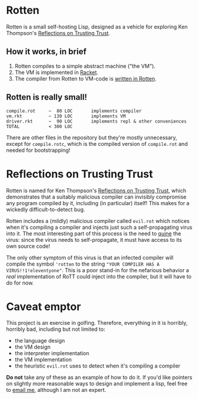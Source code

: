 # Rotten

Rotten is a small self-hosting Lisp, designed as a vehicle for exploring Ken
Thompson's [Reflections on Trusting Trust][rott].

[rott]: http://cm.bell-labs.com/who/ken/trust.html

## How it works, in brief

1. Rotten compiles to a simple abstract machine ("the VM").
2. The VM is implemented in [Racket](http://www.racket-lang.org/).
3. The compiler from Rotten to VM-code is
   [written in Rotten](http://en.wikipedia.org/wiki/Self-hosting).

## Rotten is really small!

    compile.rot     ~  80 LOC       implements compiler
    vm.rkt          ~ 130 LOC       implements VM
    driver.rkt      ~  90 LOC       implements repl & other conveniences
    TOTAL           < 300 LOC

There are other files in the repository but they're mostly unnecessary, except
for `compile.rotc`, which is the compiled version of `compile.rot` and needed
for bootstrapping!

<!-- TODO: Section about the VM being based on the CAM? -->

# Reflections on Trusting Trust

Rotten is named for Ken Thompson's [Reflections on Trusting Trust][rott], which
demonstrates that a suitably malicious compiler can invisibly compromise any
program compiled by it, including (in particular) itself! This makes for a
wickedly difficult-to-detect bug.

Rotten includes a (mildly) malicious compiler called `evil.rot` which notices
when it's compiling a compiler and injects just such a self-propagating virus
into it. The most interesting part of this process is the need to [quine][] the
virus: since the virus needs to self-propagate, it must have access to its own
source code!

The only other symptom of this virus is that an infected compiler will compile
the symbol `'rotten` to the string `"YOUR COMPILER HAS A VIRUS!!1!eleventyone"`.
This is a poor stand-in for the nefarious behavior a *real* implementation of
RoTT could inject into the compiler, but it will have to do for now.

[quine]: http://en.wikipedia.org/wiki/Quine

# Caveat emptor
This project is an exercise in golfing. Therefore, everything in it is horribly,
horribly bad, including but not limited to:

- the language design
- the VM design
- the interpreter implementation
- the VM implementation
- the heuristic `evil.rot` uses to detect when it's compiling a compiler

**Do not** take any of these as an example of how to do it. If you'd like
pointers on slightly more reasonable ways to design and implement a lisp, feel
free to [email me](mailto:daekharel@gmail.com), although I am not an expert.
